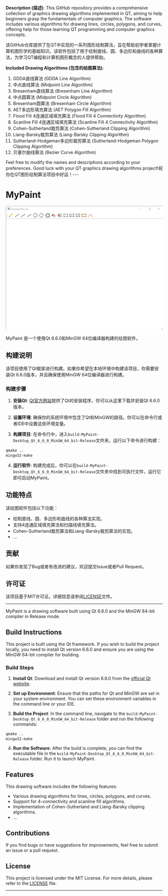 **Description (描述)**:
This GitHub repository provides a comprehensive collection of graphics drawing algorithms implemented in QT, aiming to help beginners grasp the fundamentals of computer graphics. The software includes various algorithms for drawing lines, circles, polygons, and curves, offering help for those learning QT programming and computer graphics concepts.

该GitHub仓库提供了在QT中实现的一系列图形绘制算法，旨在帮助初学者掌握计算机图形学的基础知识。该软件包括了用于绘制直线、圆、多边形和曲线的各种算法，为学习QT编程和计算机图形概念的人提供帮助。

**Included Drawing Algorithms (包含的绘图算法)**:
1. GDDA直线算法 (GDDA Line Algorithm)
2. 中点直线算法 (Midpoint Line Algorithm)
3. Bresenham直线算法 (Bresenham Line Algorithm)
4. 中点圆算法 (Midpoint Circle Algorithm)
5. Bresenham圆算法 (Bresenham Circle Algorithm)
6. AET多边形填充算法 (AET Polygon Fill Algorithm)
7. Flood Fill 4连通区域填充算法 (Flood Fill 4 Connectivity Algorithm)
8. Scanline Fill 4连通区域填充算法 (Scanline Fill 4 Connectivity Algorithm)
9. Cohen-Sutherland裁剪算法 (Cohen-Sutherland Clipping Algorithm)
10. Liang-Barsky裁剪算法 (Liang-Barsky Clipping Algorithm)
11. Sutherland-Hodgeman多边形裁剪算法 (Sutherland-Hodgeman Polygon Clipping Algorithm)
12. 贝塞尔曲线算法 (Bezier Curve Algorithm)

Feel free to modify the names and descriptions according to your preferences. Good luck with your QT graphics drawing algorithms project!祝你在QT图形绘制算法项目中好运！---

# MyPaint

![MyPaint 效果展示](MyPaint.png)

MyPaint 是一个使用Qt 6.6.0和MinGW 64位编译器构建的绘图软件。

## 构建说明

该项目使用了Qt框架进行构建。如果你希望在本地环境中构建该项目，你需要安装Qt 6.6.0版本，并且确保使用MinGW 64位编译器进行构建。

### 构建步骤

1. **安装Qt**: [Qt官方网站](https://www.qt.io/download)提供了Qt的安装程序，你可以从这里下载并安装Qt 6.6.0版本。

2. **设置环境**: 确保你的系统环境中包含了Qt和MinGW的路径。你可以在命令行或者IDE中设置这些环境变量。

3. **构建项目**: 在命令行中，进入`build-MyPaint-Desktop_Qt_6_6_0_MinGW_64_bit-Release`文件夹，运行以下命令进行构建：

```
qmake ..
mingw32-make
```

4. **运行软件**: 构建完成后，你可以在`build-MyPaint-Desktop_Qt_6_6_0_MinGW_64_bit-Release`文件夹中找到可执行文件，运行它即可启动MyPaint。

## 功能特点

该绘图软件包括以下功能：

- 绘制直线、圆、多边形和曲线的各种算法实现。
- 支持4连通区域填充算法和扫描线填充算法。
- Cohen-Sutherland裁剪算法和Liang-Barsky裁剪算法的实现。
- ...

## 贡献

如果你发现了Bug或者有改进的建议，欢迎提交Issue或者Pull Request。

## 许可证

该项目基于MIT许可证。详细信息请参阅[LICENSE](LICENSE.txt)文件。


---

MyPaint is a drawing software built using Qt 6.6.0 and the MinGW 64-bit compiler in Release mode.

## Build Instructions

This project is built using the Qt framework. If you wish to build the project locally, you need to install Qt version 6.6.0 and ensure you are using the MinGW 64-bit compiler for building.

### Build Steps

1. **Install Qt**: Download and install Qt version 6.6.0 from the [official Qt website](https://www.qt.io/download).

2. **Set up Environment**: Ensure that the paths for Qt and MinGW are set in your system environment. You can set these environment variables in the command line or your IDE.

3. **Build the Project**: In the command line, navigate to the `build-MyPaint-Desktop_Qt_6_6_0_MinGW_64_bit-Release` folder and run the following commands:

```
qmake ..
mingw32-make
```

4. **Run the Software**: After the build is complete, you can find the executable file in the `build-MyPaint-Desktop_Qt_6_6_0_MinGW_64_bit-Release` folder. Run it to launch MyPaint.

## Features

This drawing software includes the following features:

- Various drawing algorithms for lines, circles, polygons, and curves.
- Support for 4-connectivity and scanline fill algorithms.
- Implementation of Cohen-Sutherland and Liang-Barsky clipping algorithms.
- ...

## Contributions

If you find bugs or have suggestions for improvements, feel free to submit an issue or a pull request.

## License

This project is licensed under the MIT License. For more details, please refer to the [LICENSE](LICENSE.txt) file.

---
